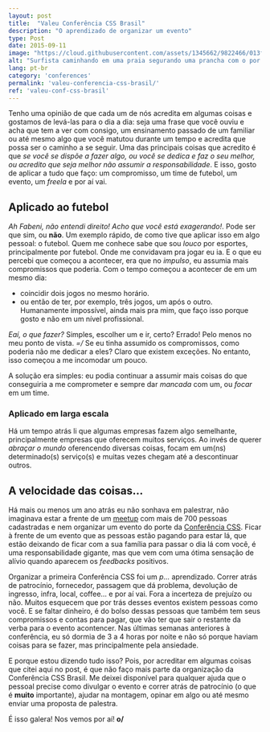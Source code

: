 ```yaml
---
layout: post
title:  "Valeu Conferência CSS Brasil"
description: "O aprendizado de organizar um evento"
type: Post
date: 2015-09-11
image: "https://cloud.githubusercontent.com/assets/1345662/9822466/013fcdc0-5897-11e5-9f00-6fab4f57a40e.jpg"
alt: "Surfista caminhando em uma praia segurando uma prancha com o por do sol ao fundo"
lang: pt-br
category: 'conferences'
permalink: 'valeu-conferencia-css-brasil/'
ref: 'valeu-conf-css-brasil'
---
```


Tenho uma opinião de que cada um de nós acredita em algumas coisas e gostamos de levá-las para o dia a dia: seja uma frase que você ouviu e acha que tem a ver com consigo, um ensinamento passado de um familiar ou até mesmo algo que você matutou durante um tempo e acredita que possa ser o caminho a se seguir. Uma das principais coisas que acredito é que *se você se dispõe a fazer algo, ou você se dedica e faz o seu melhor, ou acredito que seja melhor não assumir a responsabilidade*. E isso, gosto de aplicar a tudo que faço: um compromisso, um time de futebol, um evento, um *freela* e por aí vai.

## Aplicado ao futebol

*Ah Fabeni, não entendi direito! Acho que você está exagerando!*. Pode ser que sim, ou **não**. Um exemplo rápido, de como tive que aplicar isso em algo pessoal: o futebol. Quem me conhece sabe que sou *louco* por esportes, principalmente por futebol. Onde me convidavam pra jogar eu ia. E o que eu percebi que começou a acontecer, era que no *impulso*, eu assumia mais compromissos que poderia. Com o tempo começou a acontecer de em um mesmo dia:

* coincidir dois jogos no mesmo horário.
* ou então de ter, por exemplo, três jogos, um após o outro. Humanamente impossível, ainda mais pra mim, que faço isso porque gosto e não em um nível profissional.

*Eaí, o que fazer?* Simples, escolher um e ir, certo? Errado! Pelo menos no meu ponto de vista. *=/* Se eu tinha assumido os compromissos, como poderia não me dedicar a eles? Claro que existem exceções. No entanto, isso começou a me incomodar um pouco.

A solução era simples: eu podia continuar a assumir mais coisas do que conseguiria a me comprometer e sempre dar *mancada* com um, ou *focar* em um time.

### Aplicado em larga escala

Há um tempo atrás li que algumas empresas fazem algo semelhante, principalmente empresas que oferecem muitos serviços. Ao invés de querer *abraçar o mundo* oferencendo diversas coisas, focam em um(ns) determinado(s) serviço(s) e muitas vezes chegam até a descontinuar outros.

## A velocidade das coisas...

Há mais ou menos um ano atrás eu não sonhava em palestrar, não imaginava estar a frente de um [meetup](meetup.com/pt/CSS-SP) com mais de 700 pessoas cadastradas e nem organizar um evento do porte da [Conferência CSS](http://conferenciacssbrasil.com.br). Ficar à frente de um evento que as pessoas estão pagando para estar lá, que estão deixando de ficar com a sua família para passar o dia lá com você, é uma responsabilidade gigante, mas que vem com uma ótima sensação de alívio quando aparecem os *feedbacks* positivos.

Organizar a primeira Conferência CSS foi um *p...* aprendizado. Correr atrás de patrocínio, fornecedor, passagem que dá problema, devolução de ingresso, infra, local, coffee... e por aí vai. Fora a incerteza de prejuízo ou não. Muitos esquecem que por trás desses eventos existem pessoas como você. E se faltar dinheiro, é do bolso dessas pessoas que também tem seus compromissos e  contas para pagar, que vão ter que sair o restante da verba para o evento acontencer. Nas últimas semanas anteriores à conferência, eu só dormia de 3 a 4 horas por noite e não só porque haviam coisas para se fazer, mas principalmente pela ansiedade.

E porque estou dizendo tudo isso? Pois, por acreditar em algumas coisas que citei aqui no post, é que não faço mais parte da organização da Conferência CSS Brasil. Me deixei disponível para qualquer ajuda que o pessoal precise como divulgar o evento e correr atrás de patrocínio (o que é **muito** importante), ajudar na montagem, opinar em algo ou até mesmo enviar uma proposta de palestra.

É isso galera! Nos vemos por aí! **o/**


